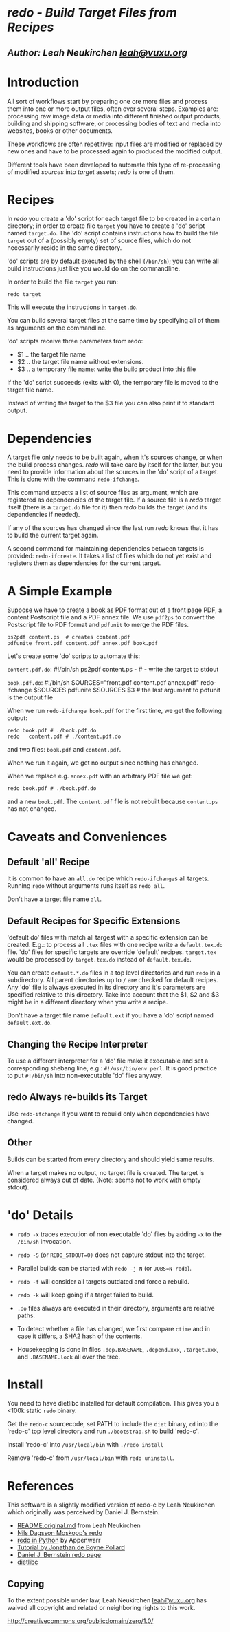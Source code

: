 # ***redo - Build Target Files from Recipes***

## _Author: Leah Neukirchen <leah@vuxu.org>_


# Introduction

All sort of workflows start by preparing one ore more files and
process them into one or more output files, often over several steps.
Examples are: processing raw image data or media into different
finished output products, building and shipping software, or
processing bodies of text and media into websites, books or other
documents.

These workflows are often repetitive: input files are modified or
replaced by new ones and have to be processed again to produced the
modified output.

Different tools have been developed to automate this type of
re-processing of modified *sources* into *target* assets; *redo* is
one of them.


# Recipes

In *redo* you create a 'do' script for each target file to be created
in a certain directory; in order to create file `target` you have to
create a 'do' script named `target.do`.  The 'do' script contains
instructions how to build the file `target` out of a (possibly empty)
set of source files, which do not necessarily reside in the same
directory.

'do' scripts are by default executed by the shell (`/bin/sh`); you can
write all build instructions just like you would do on the
commandline.

In order to build the file `target` you run:

	redo target
	
This will execute the instructions in `target.do`.

You can build several target files at the same time by specifying all
of them as arguments on the commandline.

'do' scripts receive three parameters from redo:
- $1 .. the target file name
- $2 .. the target file name without extensions.
- $3 .. a temporary file name: write the build product into this file

If the 'do' script succeeds (exits with 0), the temporary file is
moved to the target file name.

Instead of writing the target to the $3 file you can also print it to
standard output.


# Dependencies

A target file only needs to be built again, when it's sources change,
or when the build process changes.  *redo* will take care by itself
for the latter, but you need to provide information about the sources
in the 'do' script of a target. This is done with the command
`redo-ifchange`.

This command expects a list of source files as argument, which are
registered as dependencies of the target file.  If a source file is a
*redo* target itself (there is a `target.do` file for it) then *redo*
builds the target (and its dependencies if needed).

If any of the sources has changed since the last run *redo* knows that
it has to build the current target again.

A second command for maintaining dependencies between targets is
provided: `redo-ifcreate`.  It takes a list of files which do not yet
exist and registers them as dependencies for the current target.

# A Simple Example

Suppose we have to create a book as PDF format out of a front page
PDF, a content Postscript file and a PDF annex file.  We use `pdf2ps`
to convert the Postscript file to PDF format and `pdfunit` to merge
the PDF files.

	ps2pdf content.ps  # creates content.pdf
	pdfunite front.pdf content.pdf annex.pdf book.pdf
	
Let's create some 'do' scripts to automate this:

`content.pdf.do`:
	#!/bin/sh
	ps2pdf content.ps -  # - write the target to stdout

`book.pdf.do`:
	#!/bin/sh
	SOURCES="front.pdf content.pdf annex.pdf"
	redo-ifchange $SOURCES
	pdfunite $SOURCES $3  # the last argument to pdfunit is the output file

When we run `redo-ifchange book.pdf` for the first time, we get the
following output:

	redo book.pdf # ./book.pdf.do
	redo   content.pdf # ./content.pdf.do

and two files: `book.pdf` and `content.pdf`.

When we run it again, we get no output since nothing has changed.

When we replace e.g. `annex.pdf` with an arbitrary PDF file we get:

	redo book.pdf # ./book.pdf.do

and a new `book.pdf`. The `content.pdf` file is not rebuilt because
`content.ps` has not changed.


# Caveats and Conveniences

## Default 'all' Recipe

It is common to have an `all.do` recipe which `redo-ifchange`s all
targets.  Running `redo` without arguments runs itself as `redo all`.

Don't have a target file name `all`.


## Default Recipes for Specific Extensions

'default do' files with match all targest with a specific extension
can be created. E.g.: to process all `.tex` files with one recipe
write a `default.tex.do` file.  'do' files for specific targets are
override 'default' recipes. `target.tex` would be processed by
`target.tex.do` instead of `default.tex.do`.

You can create `default.*.do` files in a top level directories and run
`redo` in a subdirectory.  All parent directories up to `/` are
checked for default recipes.  Any 'do' file is always executed in its
directory and it's parameters are specified relative to this
directory. Take into account that the $1, $2 and $3 might be in a
different directory when you write a recipe.

Don't have a target file name `default.ext` if you have a 'do' script
named `default.ext.do`.



## Changing the Recipe Interpreter

To use a different interpreter for a 'do' file make it executable and
set a corresponding shebang line, e.g.: `#!/usr/bin/env perl`.  It is
good practice to put `#!/bin/sh` into non-executable 'do' files
anyway.


## redo Always re-builds its Target

Use `redo-ifchange` if you want to rebuild only when dependencies have
changed.


## Other

Builds can be started from every directory and should yield same results.

When a target makes no output, no target file is created.  The target
is considered always out of date. (Note: seems not to work with empty
stdout).


# 'do' Details

* `redo -x` traces execution of non executable 'do' files by adding
  `-x` to the `/bin/sh` invocation.

* `redo -S` (or `REDO_STDOUT=0)` does not capture stdout into the target.

* Parallel builds can be started with `redo -j N` (or `JOBS=N redo`).

* `redo -f` will consider all targets outdated and force a rebuild.

* `redo -k` will keep going if a target failed to build.

* `.do` files always are executed in their directory, arguments are
  relative paths.

* To detect whether a file has changed, we first compare `ctime` and
  in case it differs, a SHA2 hash of the contents.

* Housekeeping is done in files `.dep.BASENAME`, `.depend.xxx`,
`.target.xxx`, and `.BASENAME.lock` all over the tree. 


# Install

You need to have dietlibc installed for default compilation.  This
gives you a <100k static `redo` binary.

Get the `redo-c` sourcecode, set PATH to include the `diet` binary,
`cd` into the 'redo-c' top level directory and run `./bootstrap.sh` to
build 'redo-c'.

Install 'redo-c' into `/usr/local/bin` with `./redo install`

Remove 'redo-c' from `/usr/local/bin` with `redo uninstall`.


# References

This software is a slightly modified version of redo-c by Leah
Neukirchen which originally was perceived by Daniel J. Bernstein.


- [README.original.md](README.original.md) from Leah Neukirchen
- [Nils Dagsson Moskopp's redo](news.dieweltistgarnichtso.net./bin/redo-sh.html)
- [redo in Python](https://redo.readthedocs.io/en/latest/) by Appenwarr
- [Tutorial by Jonathan de Boyne Pollard](http://jdebp.info/FGA/introduction-to-redo.html)
- [Daniel J. Bernstein redo page](http://cr.yp.to/redo.html)
- [dietlibc](https://www.fefe.de/dietlibc/)


## Copying

To the extent possible under law, Leah Neukirchen <leah@vuxu.org>
has waived all copyright and related or neighboring rights to this work.

http://creativecommons.org/publicdomain/zero/1.0/
